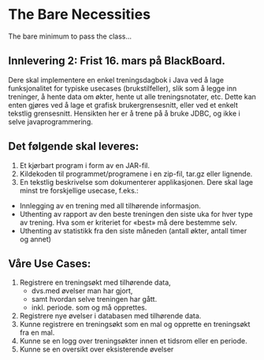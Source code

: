 ﻿# The Bare Necessities
The bare minimum to pass the class...

## Innlevering 2: Frist 16. mars på BlackBoard. 


Dere skal implementere en enkel treningsdagbok i Java ved å lage funksjonalitet for typiske 
usecases (brukstilfeller), slik som å legge inn treninger, å  hente data om økter, hente ut 
alle treningsnotater, etc. Dette kan enten gjøres ved å lage et grafisk brukergrensesnitt, 
eller ved et enkelt tekstlig grensesnitt. Hensikten her er å trene på å bruke JDBC, og 
ikke i selve javaprogrammering. 

## Det følgende skal leveres:  

1. Et kjørbart program i form av en JAR-fil. 
2. Kildekoden til programmet/programene i en zip-fil, tar.gz eller lignende. 
3. En tekstlig beskrivelse som dokumenterer applikasjonen. Dere skal lage minst tre forskjellige usecase, f.eks.: 

* Innlegging av en trening med all tilhørende informasjon. 
* Uthenting av rapport av den beste treningen den siste uka for hver type av trening. 
  Hva som er kriteriet for «best» må dere bestemme selv. 
* Uthenting av statistikk fra den siste måneden (antall økter, antall timer og annet)

## Våre Use Cases:
1. Registrere en treningsøkt med tilhørende data, 
   * dvs.med øvelser man har gjort, 
   * samt hvordan selve treningen har gått. 
   * inkl. periode. som og må opprettes.
2. Registrere nye øvelser i databasen med tilhørende data.
3. Kunne registrere en treningsøkt som en mal og opprette en treningsøkt fra en mal.
4. Kunne se en logg over treningsøkter innen et tidsrom eller en periode.
5. Kunne se en oversikt over eksisterende øvelser

